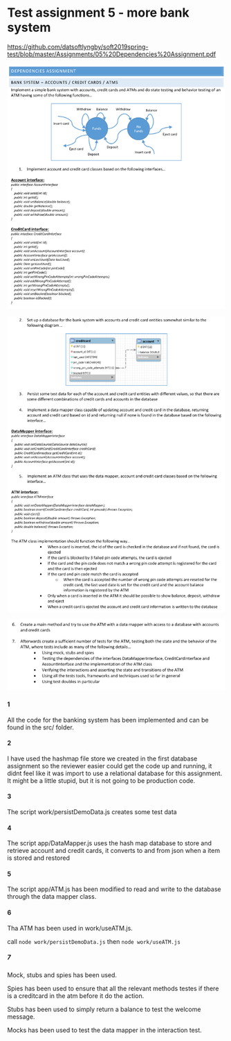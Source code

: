 # Test assignment 5 - more bank system

https://github.com/datsoftlyngby/soft2019spring-test/blob/master/Assignments/05%20Dependencies%20Assignment.pdf

![Assignment definition](https://raw.githubusercontent.com/benjaco-edu/test-assignment5-statetesting/master/assignment_p1.png)

![Assignment definition](https://raw.githubusercontent.com/benjaco-edu/test-assignment5-statetesting/master/assignment_p2.png)

![Assignment definition](https://raw.githubusercontent.com/benjaco-edu/test-assignment5-statetesting/master/assignment_p3.png)

#### 1

All the code for the banking system has been implemented and can be found in the src/ folder.

#### 2

I have used the hashmap file store we created in the first database assignment so the reviewer easier could get the code up and running, it didnt feel like it was import to use a relational database for this assignment. It might be a little stupid, but it is not going to be production code.

#### 3

The script work/persistDemoData.js creates some test data

#### 4

The script app/DataMapper.js uses the hash map database to store and retrieve account and credit cards, it converts to and from json when a item is stored and restored

#### 5

The script app/ATM.js has been modified to read and write to the database through the data mapper class.

#### 6

Tha ATM has been used in work/useATM.js.

call `node work/persistDemoData.js` then `node work/useATM.js`

##### 7

Mock, stubs and spies has been used.

Spies has been used to ensure that all the relevant methods testes if there is a creditcard in the atm before it do the action.

Stubs has been used to simply return a balance to test the welcome message.

Mocks has been used to test the data mapper in the interaction test.
